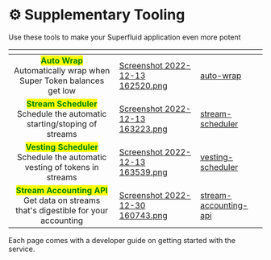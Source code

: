 # ⚙ Supplementary Tooling

Use these tools to make your Superfluid application even more potent

<table data-view="cards"><thead><tr><th align="center"></th><th data-hidden data-card-cover data-type="files"></th><th data-hidden data-card-target data-type="content-ref"></th></tr></thead><tbody><tr><td align="center"><mark style="color:green;"><strong>Auto Wrap</strong></mark><br><mark style="color:green;"><strong></strong></mark>Automatically wrap when Super Token balances get low</td><td><a href="../../.gitbook/assets/Screenshot 2022-12-13 162520.png">Screenshot 2022-12-13 162520.png</a></td><td><a href="../automations/auto-wrap/">auto-wrap</a></td></tr><tr><td align="center"><mark style="color:green;"><strong>Stream Scheduler</strong></mark><br><mark style="color:green;"><strong></strong></mark>Schedule the automatic starting/stoping of streams</td><td><a href="../../.gitbook/assets/Screenshot 2022-12-13 163223.png">Screenshot 2022-12-13 163223.png</a></td><td><a href="../automations/stream-scheduler/">stream-scheduler</a></td></tr><tr><td align="center"><mark style="color:green;"><strong>Vesting Scheduler</strong></mark><br><mark style="color:green;"><strong></strong></mark>Schedule the automatic vesting of tokens in streams</td><td><a href="../../.gitbook/assets/Screenshot 2022-12-13 163539.png">Screenshot 2022-12-13 163539.png</a></td><td><a href="../automations/vesting-scheduler/">vesting-scheduler</a></td></tr><tr><td align="center"><mark style="color:green;"><strong>Stream Accounting API</strong></mark><br>Get data on streams that's digestible for your accounting </td><td><a href="../../.gitbook/assets/Screenshot 2022-12-30 160743.png">Screenshot 2022-12-30 160743.png</a></td><td><a href="stream-accounting-api/">stream-accounting-api</a></td></tr></tbody></table>

Each page comes with a developer guide on getting started with the service.
